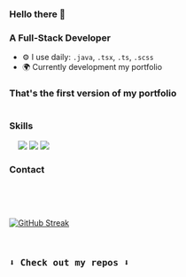 ### Hello there 👋
### A Full-Stack Developer

- ⚙️ I use daily: `.java`, `.tsx`, `.ts`, `.scss`
- 🌍  Currently development my portfolio

<h3>That's the first version of my portfolio</h3>
<p>
<a href="https://devpedro10.github.io/Site-Portfolio/" target="_blank"><img src="https://img.shields.io/badge/website-495390?style=for-the-badge&logo=About.me&logoColor=white" alt=""></a>
</p>

<h3 >Skills</h3>
<p>
<img src="https://img.shields.io/badge/Python-495390?style=for-the-badge&logo=python&logoColor=white" alt=""> <img src="https://img.shields.io/badge/HTML-495390?style=for-the-badge&logo=html5&logoColor=white" alt=""> <img src="https://img.shields.io/badge/CSS-495390?&style=for-the-badge&logo=css3&logoColor=white" alt=""> <img 
src="https://img.shields.io/badge/JavaScript-495390?style=for-the-badge&logo=javascript&logoColor=white" alt=""> <img src="https://img.shields.io/badge/React-495390?style=for-the-badge&logo=react&logoColor=white"> <img src="https://img.shields.io/badge/Bootstrap-495390?style=for-the-badge&logo=bootstrap&logoColor=white"> <img src="https://img.shields.io/badge/Java-495390?style=for-the-badge&logo=java&logoColor=white">
</p>

<h3>Contact</h3>

<p>
<a href="mailto:natanpedrodasilva@gmail.com" target="_blank"><img src="https://img.shields.io/badge/Gmail-495390?style=for-the-badge&logo=gmail&logoColor=white" alt=""></a>
<a href="https://www.linkedin.com/in/nat%C3%A3-pedro-da-silva-735443218/" target="_blank"><img src="https://img.shields.io/badge/LinkedIn-495390?style=for-the-badge&logo=linkedin&logoColor=white" alt=""></a>
</p>

<br>

<p >

<a href="https://git.io/streak-stats"><img src="https://github-readme-streak-stats.herokuapp.com?user=DevPedro10&theme=blueberry&date_format=M%20j%5B%2C%20Y%5D&card_width=500" alt="GitHub Streak" /></a></p>

<br>

<h3><samp>⬇️ Check out my repos ⬇️<samp></h3>

